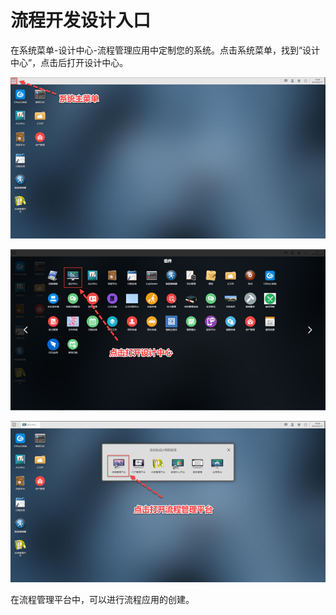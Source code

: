 # 流程开发设计入口

在系统菜单-设计中心-流程管理应用中定制您的系统。点击系统菜单，找到“设计中心”，点击后打开设计中心。

![](../.gitbook/assets/image%20%2818%29.png)

![](../.gitbook/assets/image%20%28128%29.png)

![](../.gitbook/assets/image%20%2816%29.png)



在流程管理平台中，可以进行流程应用的创建。

